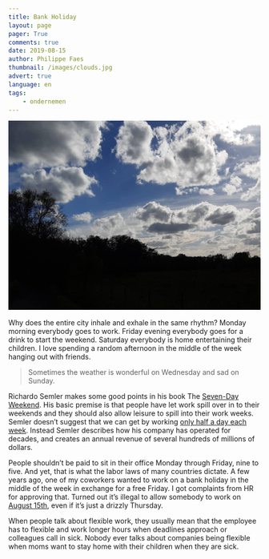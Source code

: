 ```yaml
---
title: Bank Holiday
layout: page
pager: True
comments: true
date: 2019-08-15
author: Philippe Faes
thumbnail: /images/clouds.jpg
advert: true
language: en
tags:
    - ondernemen
---
```


![Bank holiday](/images/clouds.jpg)

Why does the entire city inhale and exhale in the same rhythm? Monday morning everybody goes to work. Friday evening everybody goes for a drink to start the weekend. Saturday everybody is home entertaining their children. I love spending a random afternoon in the middle of the week hanging out with friends.

> Sometimes the weather is wonderful on Wednesday and sad on Sunday. 

Richardo Semler makes some good points in his book The [Seven-Day Weekend](https://www.amazon.com/Seven-Day-Weekend-Changing-Work-Works/dp/1591840260). His basic premise is that people have let work spill over in to their weekends and they should also allow leisure to spill into their work weeks. Semler doesn’t suggest that we can get by working [only half a day each week](https://fourhourworkweek.com/). Instead Semler describes how his company has operated for decades, and creates an annual revenue of several hundreds of millions of dollars.

People shouldn’t be paid to sit in their office Monday through Friday, nine to five. And yet, that is what the labor laws of many countries dictate. A few years ago, one of my coworkers wanted to work on a bank holiday in the middle of the week in exchange for a free Friday. I got complaints from HR for approving that. Turned out it’s illegal to allow somebody to work on [August 15th](https://en.wikipedia.org/wiki/August_15#Holidays_and_observances), even if it’s just a drizzly Thursday.

When people talk about flexible work, they usually mean that the employee has to flexible and work longer hours when deadlines approach or colleagues call in sick. Nobody ever talks about companies being flexible when moms want to stay home with their children when they are sick.
